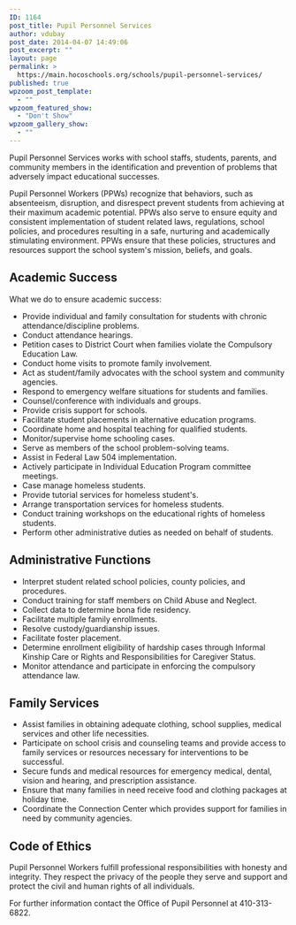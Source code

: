 ```yaml
---
ID: 1164
post_title: Pupil Personnel Services
author: vdubay
post_date: 2014-04-07 14:49:06
post_excerpt: ""
layout: page
permalink: >
  https://main.hocoschools.org/schools/pupil-personnel-services/
published: true
wpzoom_post_template:
  - ""
wpzoom_featured_show:
  - "Don't Show"
wpzoom_gallery_show:
  - ""
---
```

<p>Pupil Personnel Services works with school staffs, students, parents, and community members in the identification and prevention of problems that adversely impact educational successes.</p>

<p>Pupil Personnel Workers (PPWs) recognize that behaviors, such as absenteeism, disruption, and disrespect prevent students from achieving at their maximum academic potential. PPWs also serve to ensure equity and consistent implementation of student related laws, regulations, school policies, and procedures resulting in a safe, nurturing and academically stimulating environment. PPWs ensure that these policies, structures and resources support the school system's mission, beliefs, and goals.</p>

<h2>Academic Success</h2>

<p>What we do to ensure academic success:</p>
<ul>
  <li>Provide individual and family consultation for students with chronic attendance/discipline problems.</li>
  <li>Conduct attendance hearings.</li>
  <li>Petition cases to District Court when families violate the Compulsory Education Law.</li>
  <li>Conduct home visits to promote family involvement.</li>
  <li>Act as student/family advocates with the school system and community agencies.</li>
  <li>Respond to emergency welfare situations for students and families.</li>
  <li>Counsel/conference with individuals and groups.</li>
  <li>Provide crisis support for schools.</li>
  <li>Facilitate student placements in alternative education programs.</li>
  <li>Coordinate home and hospital teaching for qualified students.</li>
  <li>Monitor/supervise home schooling cases.</li>
  <li>Serve as members of the school problem-solving teams.</li>
  <li>Assist in Federal Law 504 implementation.</li>
  <li>Actively participate in Individual Education Program committee meetings.</li>
  <li>Case manage homeless students.</li>
  <li>Provide tutorial services for homeless student's.</li>
  <li>Arrange transportation services for homeless students.</li>
  <li>Conduct training workshops on the educational rights of homeless students.</li>
  <li>Perform other administrative duties as needed on behalf of students.</li>
</ul>

<h2>Administrative Functions</h2>
<ul>
  <li>Interpret student related school policies, county policies, and procedures.</li>
  <li>Conduct training for staff members on Child Abuse and Neglect.</li>
  <li>Collect data to determine bona fide residency.</li>
  <li>Facilitate multiple family enrollments.</li>
  <li>Resolve custody/guardianship issues.</li>
  <li>Facilitate foster placement.</li>
  <li>Determine enrollment eligibility of hardship cases through Informal Kinship Care or Rights and Responsibilities for Caregiver Status.</li>
  <li>Monitor attendance and participate in enforcing the compulsory attendance law.</li>
</ul>

<h2>Family Services</h2>
<ul>
  <li>Assist families in obtaining adequate clothing, school supplies, medical services and other life necessities.</li>
  <li>Participate on school crisis and counseling teams and provide access to family services or resources necessary for interventions to be successful.</li>
  <li>Secure funds and medical resources for emergency medical, dental, vision and hearing, and prescription assistance.</li>
  <li>Ensure that many families in need receive food and clothing packages at holiday time.</li>
  <li>Coordinate the Connection Center which provides support for families in need by community agencies.</li>
</ul>

<h2>Code of Ethics</h2>

<p>Pupil Personnel Workers fulfill professional responsibilities with honesty and integrity. They respect the privacy of the people they serve and support and protect the civil and human rights of all individuals.</p>

<p>For further information contact the Office of Pupil Personnel at 410-313-6822.</p>
